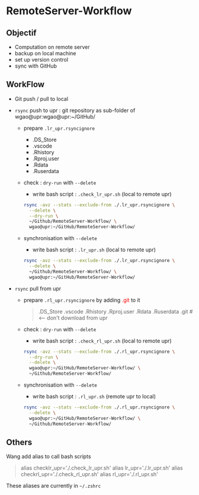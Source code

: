 
# RemoteServer-Workflow

## Objectif

- Computation on remote server
- backup on local machine
- set up version control
- sync with GitHub

## WorkFlow

- Git push / pull to local
- `rsync` push to upr : git repository as sub-folder of wgao@upr:wgao@upr:~/GitHub/
  - prepare `.lr_upr.rsyncignore`
    - .DS_Store
    - .vscode
    - .Rhistory
    - .Rproj.user
    - .Rdata
    - .Ruserdata
  - check : `dry-run` with `--delete`
    - write bash script : `.check_lr_upr.sh` (local to remote upr)

    ```bash
    rsync -avz --stats --exclude-from ./.lr_upr.rsyncignore \
      --delete \
      --dry-run \
      ~/Github/RemoteServer-Workflow/ \
      wgao@upr:~/GitHub/RemoteServer-Workflow/
    ```

  - synchronisation with `--delete`
    - write bash script : `.lr_upr.sh` (local to remote upr)

    ```bash
    rsync -avz --stats --exclude-from ./.lr_upr.rsyncignore \
      --delete \
      ~/Github/RemoteServer-Workflow/ \
      wgao@upr:~/GitHub/RemoteServer-Workflow/
    ```

- `rsync` pull from upr
  - prepare `.rl_upr.rsyncignore` by adding <span style="color:red">.git</span> to it
    > .DS_Store
    > .vscode
    > .Rhistory
    > .Rproj.user
    > .Rdata
    > .Ruserdata
    > .git # <-- don't download from upr

  - check : `dry-run` with `--delete`
    - write bash script : `.check_rl_upr.sh` (local to remote upr)

    ```bash
    rsync -avz --stats --exclude-from ./.rl_upr.rsyncignore \
      --dry-run \
      --delete \
      wgao@upr:~/GitHub/RemoteServer-Workflow/ \
      ~/Github/RemoteServer-Workflow/
    ```

  - synchronisation with `--delete`
    - write bash script : `.rl_upr.sh` (remote upr to local)

    ```bash
    rsync -avz --stats --exclude-from ./.rl_upr.rsyncignore \
      --delete \
      wgao@upr:~/GitHub/RemoteServer-Workflow/ \
      ~/Github/RemoteServer-Workflow/
    ```

## Others

Wang add alias to call bash scripts

> alias checklr_upr='./.check_lr_upr.sh'
> alias lr_upr='./.lr_upr.sh'
> alias checkrl_upr='./.check_rl_upr.sh'
> alias rl_upr='./.rl_upr.sh'

These aliases are currently in `~/.zshrc`
